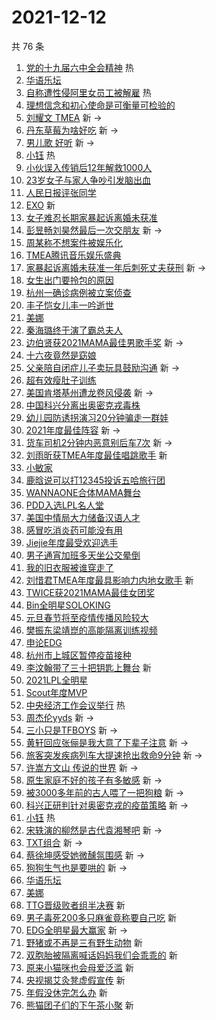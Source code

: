 # 2021-12-12

共 76 条

<!-- BEGIN -->
<!-- 最后更新时间 Sun Dec 12 2021 06:13:54 GMT+0800 (China Standard Time) -->

1. [党的十九届六中全会精神](https://s.weibo.com//weibo?q=%23%E5%85%9A%E7%9A%84%E5%8D%81%E4%B9%9D%E5%B1%8A%E5%85%AD%E4%B8%AD%E5%85%A8%E4%BC%9A%E7%B2%BE%E7%A5%9E%23&Refer=new_time)
   热
1. [华语乐坛](https://s.weibo.com//weibo?q=%E5%8D%8E%E8%AF%AD%E4%B9%90%E5%9D%9B&Refer=top)
1. [自称遭性侵阿里女员工被解雇](https://s.weibo.com//weibo?q=%23%E8%87%AA%E7%A7%B0%E9%81%AD%E6%80%A7%E4%BE%B5%E9%98%BF%E9%87%8C%E5%A5%B3%E5%91%98%E5%B7%A5%E8%A2%AB%E8%A7%A3%E9%9B%87%23&Refer=top)
   热
1. [理想信念和初心使命是可衡量可检验的](https://s.weibo.com//weibo?q=%23%E7%90%86%E6%83%B3%E4%BF%A1%E5%BF%B5%E5%92%8C%E5%88%9D%E5%BF%83%E4%BD%BF%E5%91%BD%E6%98%AF%E5%8F%AF%E8%A1%A1%E9%87%8F%E5%8F%AF%E6%A3%80%E9%AA%8C%E7%9A%84%23&Refer=top)
1. [刘耀文 TMEA](https://s.weibo.com//weibo?q=%E5%88%98%E8%80%80%E6%96%87%20TMEA&Refer=top)
   新 ->
1. [丹东草莓为啥好吃](https://s.weibo.com//weibo?q=%23%E4%B8%B9%E4%B8%9C%E8%8D%89%E8%8E%93%E4%B8%BA%E5%95%A5%E5%A5%BD%E5%90%83%23&Refer=top)
   新 ->
1. [男儿歌 好听](https://s.weibo.com//weibo?q=%E7%94%B7%E5%84%BF%E6%AD%8C%20%E5%A5%BD%E5%90%AC&Refer=top)
   新 ->
1. [小钰](https://s.weibo.com//weibo?q=%E5%B0%8F%E9%92%B0&Refer=top) 热
1. [小伙误入传销后12年解救1000人](https://s.weibo.com//weibo?q=%23%E5%B0%8F%E4%BC%99%E8%AF%AF%E5%85%A5%E4%BC%A0%E9%94%80%E5%90%8E12%E5%B9%B4%E8%A7%A3%E6%95%911000%E4%BA%BA%23&Refer=top)
1. [23岁女子与家人争吵引发脑出血](https://s.weibo.com//weibo?q=%2323%E5%B2%81%E5%A5%B3%E5%AD%90%E4%B8%8E%E5%AE%B6%E4%BA%BA%E4%BA%89%E5%90%B5%E5%BC%95%E5%8F%91%E8%84%91%E5%87%BA%E8%A1%80%23&Refer=top)
1. [人民日报评张同学](https://s.weibo.com//weibo?q=%23%E4%BA%BA%E6%B0%91%E6%97%A5%E6%8A%A5%E8%AF%84%E5%BC%A0%E5%90%8C%E5%AD%A6%23&Refer=top)
1. [EXO](https://s.weibo.com//weibo?q=EXO&Refer=top) 新
1. [女子难忍长期家暴起诉离婚未获准](https://s.weibo.com//weibo?q=%23%E5%A5%B3%E5%AD%90%E9%9A%BE%E5%BF%8D%E9%95%BF%E6%9C%9F%E5%AE%B6%E6%9A%B4%E8%B5%B7%E8%AF%89%E7%A6%BB%E5%A9%9A%E6%9C%AA%E8%8E%B7%E5%87%86%23&Refer=top)
1. [彭昱畅刘昊然最后一次交朋友](https://s.weibo.com//weibo?q=%23%E5%BD%AD%E6%98%B1%E7%95%85%E5%88%98%E6%98%8A%E7%84%B6%E6%9C%80%E5%90%8E%E4%B8%80%E6%AC%A1%E4%BA%A4%E6%9C%8B%E5%8F%8B%23&Refer=top)
   新 ->
1. [周某称不想案件被娱乐化](https://s.weibo.com//weibo?q=%23%E5%91%A8%E6%9F%90%E7%A7%B0%E4%B8%8D%E6%83%B3%E6%A1%88%E4%BB%B6%E8%A2%AB%E5%A8%B1%E4%B9%90%E5%8C%96%23&Refer=top)
1. [TMEA腾讯音乐娱乐盛典](https://s.weibo.com//weibo?q=TMEA%E8%85%BE%E8%AE%AF%E9%9F%B3%E4%B9%90%E5%A8%B1%E4%B9%90%E7%9B%9B%E5%85%B8&Refer=top)
1. [家暴起诉离婚未获准一年后刺死丈夫获刑](https://s.weibo.com//weibo?q=%23%E5%AE%B6%E6%9A%B4%E8%B5%B7%E8%AF%89%E7%A6%BB%E5%A9%9A%E6%9C%AA%E8%8E%B7%E5%87%86%E4%B8%80%E5%B9%B4%E5%90%8E%E5%88%BA%E6%AD%BB%E4%B8%88%E5%A4%AB%E8%8E%B7%E5%88%91%23&Refer=top)
   新 ->
1. [女生出门要拎包的原因](https://s.weibo.com//weibo?q=%23%E5%A5%B3%E7%94%9F%E5%87%BA%E9%97%A8%E8%A6%81%E6%8B%8E%E5%8C%85%E7%9A%84%E5%8E%9F%E5%9B%A0%23&Refer=top)
1. [杭州一确诊病例被立案侦查](https://s.weibo.com//weibo?q=%23%E6%9D%AD%E5%B7%9E%E4%B8%80%E7%A1%AE%E8%AF%8A%E7%97%85%E4%BE%8B%E8%A2%AB%E7%AB%8B%E6%A1%88%E4%BE%A6%E6%9F%A5%23&Refer=top)
1. [丰子恺女儿丰一吟逝世](https://s.weibo.com//weibo?q=%23%E4%B8%B0%E5%AD%90%E6%81%BA%E5%A5%B3%E5%84%BF%E4%B8%B0%E4%B8%80%E5%90%9F%E9%80%9D%E4%B8%96%23&Refer=top)
1. [美娜](https://s.weibo.com//weibo?q=%E7%BE%8E%E5%A8%9C&Refer=top)
1. [秦海璐终于演了霸总夫人](https://s.weibo.com//weibo?q=%23%E7%A7%A6%E6%B5%B7%E7%92%90%E7%BB%88%E4%BA%8E%E6%BC%94%E4%BA%86%E9%9C%B8%E6%80%BB%E5%A4%AB%E4%BA%BA%23&Refer=top)
1. [边伯贤获2021MAMA最佳男歌手奖](https://s.weibo.com//weibo?q=%23%E8%BE%B9%E4%BC%AF%E8%B4%A4%E8%8E%B72021MAMA%E6%9C%80%E4%BD%B3%E7%94%B7%E6%AD%8C%E6%89%8B%E5%A5%96%23&Refer=top)
   新 ->
1. [十六夜竟然是窈娘](https://s.weibo.com//weibo?q=%23%E5%8D%81%E5%85%AD%E5%A4%9C%E7%AB%9F%E7%84%B6%E6%98%AF%E7%AA%88%E5%A8%98%23&Refer=top)
1. [父亲陪自闭症儿子卖玩具鼓励沟通](https://s.weibo.com//weibo?q=%23%E7%88%B6%E4%BA%B2%E9%99%AA%E8%87%AA%E9%97%AD%E7%97%87%E5%84%BF%E5%AD%90%E5%8D%96%E7%8E%A9%E5%85%B7%E9%BC%93%E5%8A%B1%E6%B2%9F%E9%80%9A%23&Refer=top)
   新 ->
1. [超有效瘦肚子训练](https://s.weibo.com//weibo?q=%23%E8%B6%85%E6%9C%89%E6%95%88%E7%98%A6%E8%82%9A%E5%AD%90%E8%AE%AD%E7%BB%83%23&Refer=top)
1. [美国肯塔基州遭龙卷风侵袭](https://s.weibo.com//weibo?q=%E7%BE%8E%E5%9B%BD%E8%82%AF%E5%A1%94%E5%9F%BA%E5%B7%9E%E9%81%AD%E9%BE%99%E5%8D%B7%E9%A3%8E%E4%BE%B5%E8%A2%AD&Refer=top)
   新 ->
1. [中国科兴分离出奥密克戎毒株](https://s.weibo.com//weibo?q=%23%E4%B8%AD%E5%9B%BD%E7%A7%91%E5%85%B4%E5%88%86%E7%A6%BB%E5%87%BA%E5%A5%A5%E5%AF%86%E5%85%8B%E6%88%8E%E6%AF%92%E6%A0%AA%23&Refer=top)
1. [幼儿园防诱拐演习20分钟骗走一群娃](https://s.weibo.com//weibo?q=%23%E5%B9%BC%E5%84%BF%E5%9B%AD%E9%98%B2%E8%AF%B1%E6%8B%90%E6%BC%94%E4%B9%A020%E5%88%86%E9%92%9F%E9%AA%97%E8%B5%B0%E4%B8%80%E7%BE%A4%E5%A8%83%23&Refer=top)
1. [2021年度最佳阵容](https://s.weibo.com//weibo?q=%232021%E5%B9%B4%E5%BA%A6%E6%9C%80%E4%BD%B3%E9%98%B5%E5%AE%B9%23&Refer=top)
   新 ->
1. [货车司机2分钟内恶意别后车7次](https://s.weibo.com//weibo?q=%23%E8%B4%A7%E8%BD%A6%E5%8F%B8%E6%9C%BA2%E5%88%86%E9%92%9F%E5%86%85%E6%81%B6%E6%84%8F%E5%88%AB%E5%90%8E%E8%BD%A67%E6%AC%A1%23&Refer=top)
   新 ->
1. [刘雨昕获TMEA年度最佳唱跳歌手](https://s.weibo.com//weibo?q=%23%E5%88%98%E9%9B%A8%E6%98%95%E8%8E%B7TMEA%E5%B9%B4%E5%BA%A6%E6%9C%80%E4%BD%B3%E5%94%B1%E8%B7%B3%E6%AD%8C%E6%89%8B%23&Refer=top)
   新
1. [小敏家](https://s.weibo.com//weibo?q=%E5%B0%8F%E6%95%8F%E5%AE%B6&Refer=top)
1. [鹿晗说可以打12345投诉五哈旅行团](https://s.weibo.com//weibo?q=%23%E9%B9%BF%E6%99%97%E8%AF%B4%E5%8F%AF%E4%BB%A5%E6%89%9312345%E6%8A%95%E8%AF%89%E4%BA%94%E5%93%88%E6%97%85%E8%A1%8C%E5%9B%A2%23&Refer=top)
1. [WANNAONE合体MAMA舞台](https://s.weibo.com//weibo?q=%23WANNAONE%E5%90%88%E4%BD%93MAMA%E8%88%9E%E5%8F%B0%23&Refer=top)
1. [PDD入选LPL名人堂](https://s.weibo.com//weibo?q=%23PDD%E5%85%A5%E9%80%89LPL%E5%90%8D%E4%BA%BA%E5%A0%82%23&Refer=top)
1. [美国中情局大力储备汉语人才](https://s.weibo.com//weibo?q=%23%E7%BE%8E%E5%9B%BD%E4%B8%AD%E6%83%85%E5%B1%80%E5%A4%A7%E5%8A%9B%E5%82%A8%E5%A4%87%E6%B1%89%E8%AF%AD%E4%BA%BA%E6%89%8D%23&Refer=top)
1. [感冒吃消炎药可能没有用](https://s.weibo.com//weibo?q=%23%E6%84%9F%E5%86%92%E5%90%83%E6%B6%88%E7%82%8E%E8%8D%AF%E5%8F%AF%E8%83%BD%E6%B2%A1%E6%9C%89%E7%94%A8%23&Refer=top)
1. [Jiejie年度最受欢迎选手](https://s.weibo.com//weibo?q=%23Jiejie%E5%B9%B4%E5%BA%A6%E6%9C%80%E5%8F%97%E6%AC%A2%E8%BF%8E%E9%80%89%E6%89%8B%23&Refer=top)
1. [男子通宵加班多天坐公交晕倒](https://s.weibo.com//weibo?q=%23%E7%94%B7%E5%AD%90%E9%80%9A%E5%AE%B5%E5%8A%A0%E7%8F%AD%E5%A4%9A%E5%A4%A9%E5%9D%90%E5%85%AC%E4%BA%A4%E6%99%95%E5%80%92%23&Refer=top)
1. [我的旧衣服被谁穿走了](https://s.weibo.com//weibo?q=%23%E6%88%91%E7%9A%84%E6%97%A7%E8%A1%A3%E6%9C%8D%E8%A2%AB%E8%B0%81%E7%A9%BF%E8%B5%B0%E4%BA%86%23&Refer=top)
1. [刘惜君TMEA年度最具影响力内地女歌手](https://s.weibo.com//weibo?q=%23%E5%88%98%E6%83%9C%E5%90%9BTMEA%E5%B9%B4%E5%BA%A6%E6%9C%80%E5%85%B7%E5%BD%B1%E5%93%8D%E5%8A%9B%E5%86%85%E5%9C%B0%E5%A5%B3%E6%AD%8C%E6%89%8B%23&Refer=top)
   新
1. [TWICE获2021MAMA最佳女团奖](https://s.weibo.com//weibo?q=%23TWICE%E8%8E%B72021MAMA%E6%9C%80%E4%BD%B3%E5%A5%B3%E5%9B%A2%E5%A5%96%23&Refer=top)
1. [Bin全明星SOLOKING](https://s.weibo.com//weibo?q=%23Bin%E5%85%A8%E6%98%8E%E6%98%9FSOLOKING%23&Refer=top)
1. [元旦春节将至疫情传播风险较大](https://s.weibo.com//weibo?q=%23%E5%85%83%E6%97%A6%E6%98%A5%E8%8A%82%E5%B0%86%E8%87%B3%E7%96%AB%E6%83%85%E4%BC%A0%E6%92%AD%E9%A3%8E%E9%99%A9%E8%BE%83%E5%A4%A7%23&Refer=top)
1. [樊振东梁靖崑的高能隔离训练视频](https://s.weibo.com//weibo?q=%23%E6%A8%8A%E6%8C%AF%E4%B8%9C%E6%A2%81%E9%9D%96%E5%B4%91%E7%9A%84%E9%AB%98%E8%83%BD%E9%9A%94%E7%A6%BB%E8%AE%AD%E7%BB%83%E8%A7%86%E9%A2%91%23&Refer=top)
1. [申论EDG](https://s.weibo.com//weibo?q=%23%E7%94%B3%E8%AE%BAEDG%23&Refer=top)
1. [杭州市上城区暂停疫苗接种](https://s.weibo.com//weibo?q=%23%E6%9D%AD%E5%B7%9E%E5%B8%82%E4%B8%8A%E5%9F%8E%E5%8C%BA%E6%9A%82%E5%81%9C%E7%96%AB%E8%8B%97%E6%8E%A5%E7%A7%8D%23&Refer=top)
1. [李汶翰带了三十把钥匙上舞台](https://s.weibo.com//weibo?q=%23%E6%9D%8E%E6%B1%B6%E7%BF%B0%E5%B8%A6%E4%BA%86%E4%B8%89%E5%8D%81%E6%8A%8A%E9%92%A5%E5%8C%99%E4%B8%8A%E8%88%9E%E5%8F%B0%23&Refer=top)
   新
1. [2021LPL全明星](https://s.weibo.com//weibo?q=2021LPL%E5%85%A8%E6%98%8E%E6%98%9F&Refer=top)
1. [Scout年度MVP](https://s.weibo.com//weibo?q=%23Scout%E5%B9%B4%E5%BA%A6MVP%23&Refer=top)
1. [中央经济工作会议举行](https://s.weibo.com//weibo?q=%23%E4%B8%AD%E5%A4%AE%E7%BB%8F%E6%B5%8E%E5%B7%A5%E4%BD%9C%E4%BC%9A%E8%AE%AE%E4%B8%BE%E8%A1%8C%23&Refer=new_time)
   热
1. [周杰伦yyds](https://s.weibo.com//weibo?q=%E5%91%A8%E6%9D%B0%E4%BC%A6yyds&Refer=top)
   新 ->
1. [三小只是TFBOYS](https://s.weibo.com//weibo?q=%E4%B8%89%E5%B0%8F%E5%8F%AA%E6%98%AFTFBOYS&Refer=top)
   新 ->
1. [黄轩回应张俪是我大意了下辈子注意](https://s.weibo.com//weibo?q=%23%E9%BB%84%E8%BD%A9%E5%9B%9E%E5%BA%94%E5%BC%A0%E4%BF%AA%E6%98%AF%E6%88%91%E5%A4%A7%E6%84%8F%E4%BA%86%E4%B8%8B%E8%BE%88%E5%AD%90%E6%B3%A8%E6%84%8F%23&Refer=top)
   新 ->
1. [旅客突发疾病列车大提速抢出救命9分钟](https://s.weibo.com//weibo?q=%23%E6%97%85%E5%AE%A2%E7%AA%81%E5%8F%91%E7%96%BE%E7%97%85%E5%88%97%E8%BD%A6%E5%A4%A7%E6%8F%90%E9%80%9F%E6%8A%A2%E5%87%BA%E6%95%91%E5%91%BD9%E5%88%86%E9%92%9F%23&Refer=top)
   新 ->
1. [许嵩方文山 传说的世界](https://s.weibo.com//weibo?q=%E8%AE%B8%E5%B5%A9%E6%96%B9%E6%96%87%E5%B1%B1%20%E4%BC%A0%E8%AF%B4%E7%9A%84%E4%B8%96%E7%95%8C&Refer=top)
   新 ->
1. [原生家庭不好的孩子有多敏感](https://s.weibo.com//weibo?q=%23%E5%8E%9F%E7%94%9F%E5%AE%B6%E5%BA%AD%E4%B8%8D%E5%A5%BD%E7%9A%84%E5%AD%A9%E5%AD%90%E6%9C%89%E5%A4%9A%E6%95%8F%E6%84%9F%23&Refer=top)
   新 ->
1. [被3000多年前的古人喂了一把狗粮](https://s.weibo.com//weibo?q=%23%E8%A2%AB3000%E5%A4%9A%E5%B9%B4%E5%89%8D%E7%9A%84%E5%8F%A4%E4%BA%BA%E5%96%82%E4%BA%86%E4%B8%80%E6%8A%8A%E7%8B%97%E7%B2%AE%23&Refer=top)
   新 ->
1. [科兴正研判针对奥密克戎的疫苗策略](https://s.weibo.com//weibo?q=%23%E7%A7%91%E5%85%B4%E6%AD%A3%E7%A0%94%E5%88%A4%E9%92%88%E5%AF%B9%E5%A5%A5%E5%AF%86%E5%85%8B%E6%88%8E%E7%9A%84%E7%96%AB%E8%8B%97%E7%AD%96%E7%95%A5%23&Refer=top)
   新 ->
1. [小钰](https://s.weibo.com//weibo?q=%23%E5%B0%8F%E9%92%B0%23&Refer=top) 热
1. [宋轶演的柳然是古代袁湘琴吧](https://s.weibo.com//weibo?q=%23%E5%AE%8B%E8%BD%B6%E6%BC%94%E7%9A%84%E6%9F%B3%E7%84%B6%E6%98%AF%E5%8F%A4%E4%BB%A3%E8%A2%81%E6%B9%98%E7%90%B4%E5%90%A7%23&Refer=top)
   新 ->
1. [TXT组合](https://s.weibo.com//weibo?q=TXT%E7%BB%84%E5%90%88&Refer=top) 新 ->
1. [蔡徐坤感受她微醺氛围感](https://s.weibo.com//weibo?q=%23%E8%94%A1%E5%BE%90%E5%9D%A4%E6%84%9F%E5%8F%97%E5%A5%B9%E5%BE%AE%E9%86%BA%E6%B0%9B%E5%9B%B4%E6%84%9F%23&Refer=top)
   新 ->
1. [狗狗生气也是要哄的](https://s.weibo.com//weibo?q=%23%E7%8B%97%E7%8B%97%E7%94%9F%E6%B0%94%E4%B9%9F%E6%98%AF%E8%A6%81%E5%93%84%E7%9A%84%23&Refer=top)
   新 ->
1. [华语乐坛](https://s.weibo.com//weibo?q=%23%E5%8D%8E%E8%AF%AD%E4%B9%90%E5%9D%9B%23&Refer=top)
1. [美娜](https://s.weibo.com//weibo?q=%23%E7%BE%8E%E5%A8%9C%23&Refer=top)
1. [TTG晋级败者组半决赛](https://s.weibo.com//weibo?q=%23TTG%E6%99%8B%E7%BA%A7%E8%B4%A5%E8%80%85%E7%BB%84%E5%8D%8A%E5%86%B3%E8%B5%9B%23&Refer=top)
   新
1. [男子毒死200多只麻雀竟称要自己吃](https://s.weibo.com//weibo?q=%23%E7%94%B7%E5%AD%90%E6%AF%92%E6%AD%BB200%E5%A4%9A%E5%8F%AA%E9%BA%BB%E9%9B%80%E7%AB%9F%E7%A7%B0%E8%A6%81%E8%87%AA%E5%B7%B1%E5%90%83%23&Refer=top)
   新
1. [EDG全明星最大赢家](https://s.weibo.com//weibo?q=%23EDG%E5%85%A8%E6%98%8E%E6%98%9F%E6%9C%80%E5%A4%A7%E8%B5%A2%E5%AE%B6%23&Refer=top)
   新 ->
1. [野猪或不再是三有野生动物](https://s.weibo.com//weibo?q=%23%E9%87%8E%E7%8C%AA%E6%88%96%E4%B8%8D%E5%86%8D%E6%98%AF%E4%B8%89%E6%9C%89%E9%87%8E%E7%94%9F%E5%8A%A8%E7%89%A9%23&Refer=top)
   新
1. [双胞胎被隔离喊话妈妈我们会乖乖的](https://s.weibo.com//weibo?q=%23%E5%8F%8C%E8%83%9E%E8%83%8E%E8%A2%AB%E9%9A%94%E7%A6%BB%E5%96%8A%E8%AF%9D%E5%A6%88%E5%A6%88%E6%88%91%E4%BB%AC%E4%BC%9A%E4%B9%96%E4%B9%96%E7%9A%84%23&Refer=top)
   新
1. [原来小猫咪也会母爱泛滥](https://s.weibo.com//weibo?q=%23%E5%8E%9F%E6%9D%A5%E5%B0%8F%E7%8C%AB%E5%92%AA%E4%B9%9F%E4%BC%9A%E6%AF%8D%E7%88%B1%E6%B3%9B%E6%BB%A5%23&Refer=top)
   新
1. [央视揭艾灸凳虚假宣传](https://s.weibo.com//weibo?q=%23%E5%A4%AE%E8%A7%86%E6%8F%AD%E8%89%BE%E7%81%B8%E5%87%B3%E8%99%9A%E5%81%87%E5%AE%A3%E4%BC%A0%23&Refer=top)
   新
1. [年假没休完怎么办](https://s.weibo.com//weibo?q=%E5%B9%B4%E5%81%87%E6%B2%A1%E4%BC%91%E5%AE%8C%E6%80%8E%E4%B9%88%E5%8A%9E&Refer=top)
   新
1. [熊猫团子们的下午茶小聚](https://s.weibo.com//weibo?q=%23%E7%86%8A%E7%8C%AB%E5%9B%A2%E5%AD%90%E4%BB%AC%E7%9A%84%E4%B8%8B%E5%8D%88%E8%8C%B6%E5%B0%8F%E8%81%9A%23&Refer=top)
   新

<!-- END -->
